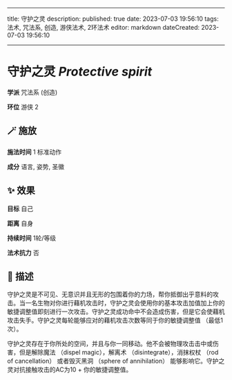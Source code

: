 
---
title: 守护之灵
description: 
published: true
date: 2023-07-03 19:56:10
tags: 法术, 咒法系, 创造, 游侠法术, 2环法术
editor: markdown
dateCreated: 2023-07-03 19:56:10

---

# **守护之灵** *Protective spirit*

**学派** 咒法系 (创造) 

**环位** 游侠 2

## 🪄 施放

**施法时间** 1 标准动作

**成分** 语言, 姿势, 圣徽

## ✨ 效果 

**目标** 自己 

**距离** 自身  

**持续时间** 1轮/等级 

**法术抗力** 否

## 📖 描述

守护之灵是不可见、无意识并且无形的包围着你的力场，帮你抵御出乎意料的攻击。当一名生物对你进行藉机攻击时，守护之灵会使用你的基本攻击加值加上你的敏捷调整值即刻进行一次攻击。守护之灵成功命中不会造成伤害，但是它会使藉机攻击失手。守护之灵每轮能够应对的藉机攻击次数等同于你的敏捷调整值 （最低1次）。

守护之灵存在于你所处的空间，并且与你一同移动。他不会被物理攻击击中或伤害，但是解除魔法 （dispel magic），解离术 （disintegrate），消抹权杖 （rod of cancellation） 或者毁灭黑洞 （sphere of annihilation） 能够影响它。守护之灵对抗接触攻击的AC为10 + 你的敏捷调整值。
    